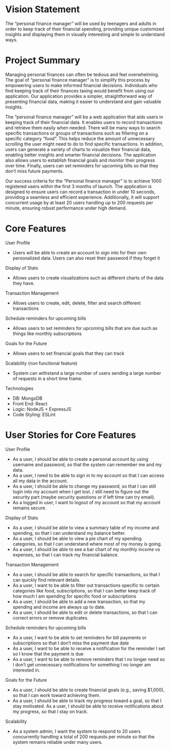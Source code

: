 # Vision Statement

The “personal finance manager” will be used by teenagers and adults in order to keep track of their financial spending, providing unique customized insights and displaying them in visually interesting and simple to understand ways. 

# Project Summary

Managing personal finances can often be tedious and feel overwhelming. The goal of “personal finance manager” is to simplify this process by empowering users to make informed financial decisions. Individuals who find keeping track of their finances taxing would benefit from using our application. Our application provides a simpler, straightforward way of presenting financial data, making it easier to understand and gain valuable insights.

The “personal finance manager” will be a web application that aids users in keeping track of their financial data. It enables users to record transactions and retrieve them easily when needed. There will be many ways to search specific transactions or groups of transactions such as filtering on a specific category “food”. This helps reduce the amount of unnecessary scrolling the user might need to do to find specific transactions. In addition, users can generate a variety of charts to visualize their financial data, enabling better insights and smarter financial decisions. The application also allows users to establish financial goals and monitor their progress over time. Finally, users can set reminders for upcoming bills so that they don’t miss future payments.

Our success criteria for the “Personal finance manager” is to achieve 1000 registered users within the first 3 months of launch. The application is designed to ensure users can record a transaction in under 10 seconds, providing a seamless and efficient experience. Additionally, it will support concurrent usage by at least 20 users handling up to 200 requests per minute, ensuring robust performance under high demand.

# Core Features
User Profile
* Users will be able to create an account to sign into for their own personalized data. Users can also reset their password if they forget it

Display of Stats
* Allows users to create visualizations such as different charts of the data they have.

Transaction Management
* Allows users to create, edit, delete, filter and search different transactions

Schedule reminders for upcoming bills
* Allows users to set reminders for upcoming bills that are due such as things like monthly subscriptions

Goals for the Future
* Allows users to set financial goals that they can track

Scalability (non functional feature)
* System can withstand a large number of users sending a large number of requests in a short time frame.

Technologies
* DB: MongoDB
* Front End: React
* Logic: NodeJS + ExpressJS
* Code Styling: ESLint

# User Stories for Core Features
User Profile
* As a user, I should be able to create a personal account by using username and password, so that the system can remember me and my data.
* As a user, I need to be able to sign in to my account so that I can access all my data in the account.
* As a user, I should be able to change my password, so that I can still login into my account when I get lost. / still need to figure out the security part (maybe security questions or if left time can try email).
* As a logged in user, I want to logout of my account so that my account remains secure.

Display of Stats
* As a user, I should be able to view a summary table of my income and spending, so that I can understand my balance better.
* As a user, I should be able to view a pie chart of my spending categories, so that I can understand where most of my money is going.
* As a user, I should be able to see a bar chart of my monthly income vs expenses, so that I can track my financial balance.

Transaction Management
* As a user, I should be able to search for specific transactions, so that I can quickly find relevant details.
* As a user, I want to be able to filter out transactions specific to certain categories like food, subscriptions, so that I can better keep track of how much I am spending for specific food or subscriptions
* As a user, I should be able to add a new transaction, so that my spending and income are always up to date.
* As a user, I should be able to edit or delete transactions, so that I can correct errors or remove duplicates.

Schedule reminders for upcoming bills
* As a user, I want to be able to set reminders for bill payments or subscriptions so that I don’t miss the payment due date
* As a user, I want to be able to receive a notification for the reminder I set so I know that the payment is due	
* As a user, I want to be able to remove reminders that I no longer need so I don’t get unnecessary notifications for something I no longer am interested in.

Goals for the Future
* As a user, I should be able to create financial goals (e.g., saving $1,000), so that I can work toward achieving them.
* As a user, I should be able to track my progress toward a goal, so that I stay motivated.
As a user, I should be able to receive notifications about my progress, so that I stay on track.

Scalability
* As a system admin, I want the system to respond to 20 users concurrently handling a total of 200 requests per minute so that the system remains reliable under many users.


